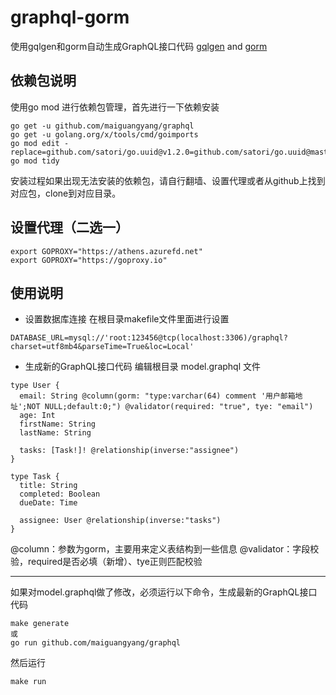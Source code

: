 # graphql-gorm

使用gqlgen和gorm自动生成GraphQL接口代码 [gqlgen](https://gqlgen.com) and [gorm](https://gorm.io)

## 依赖包说明
使用go mod 进行依赖包管理，首先进行一下依赖安装
```
go get -u github.com/maiguangyang/graphql
go get -u golang.org/x/tools/cmd/goimports
go mod edit -replace=github.com/satori/go.uuid@v1.2.0=github.com/satori/go.uuid@master
go mod tidy
```
安装过程如果出现无法安装的依赖包，请自行翻墙、设置代理或者从github上找到对应包，clone到对应目录。

## 设置代理（二选一）
```
export GOPROXY="https://athens.azurefd.net"
export GOPROXY="https://goproxy.io"
```

## 使用说明

- 设置数据库连接
在根目录makefile文件里面进行设置
```
DATABASE_URL=mysql://'root:123456@tcp(localhost:3306)/graphql?charset=utf8mb4&parseTime=True&loc=Local'
```

- 生成新的GraphQL接口代码
编辑根目录 model.graphql 文件

```
type User {
  email: String @column(gorm: "type:varchar(64) comment '用户邮箱地址';NOT NULL;default:0;") @validator(required: "true", tye: "email")
  age: Int
  firstName: String
  lastName: String

  tasks: [Task!]! @relationship(inverse:"assignee")
}

type Task {
  title: String
  completed: Boolean
  dueDate: Time

  assignee: User @relationship(inverse:"tasks")
}
```
@column：参数为gorm，主要用来定义表结构到一些信息
@validator：字段校验，required是否必填（新增）、tye正则匹配校验


------------
如果对model.graphql做了修改，必须运行以下命令，生成最新的GraphQL接口代码
```
make generate
或
go run github.com/maiguangyang/graphql
```
然后运行
```
make run
```


